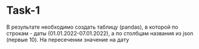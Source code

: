 # Task-1
В результате необходимо создать таблицу (pandas), в которой по строкам - даты (01.01.2022-07.01.2022), а 
по столбцам названия из json (первые 10). На пересечении значение на дату
